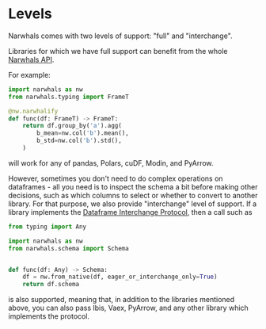 # Levels

Narwhals comes with two levels of support: "full" and "interchange".

Libraries for which we have full support can benefit from the whole
[Narwhals API](https://narwhals-dev.github.io/narwhals/api-reference/).

For example:

```python exec="1" source="above"
import narwhals as nw
from narwhals.typing import FrameT

@nw.narwhalify
def func(df: FrameT) -> FrameT:
    return df.group_by('a').agg(
        b_mean=nw.col('b').mean(),
        b_std=nw.col('b').std(),
    )
```
will work for any of pandas, Polars, cuDF, Modin, and PyArrow.

However, sometimes you don't need to do complex operations on dataframes - all you need
is to inspect the schema a bit before making other decisions, such as which columns to
select or whether to convert to another library. For that purpose, we also provide "interchange"
level of support. If a library implements the
[Dataframe Interchange Protocol](https://data-apis.org/dataframe-protocol/latest/), then
a call such as

```python exec="1" source="above"
from typing import Any

import narwhals as nw
from narwhals.schema import Schema


def func(df: Any) -> Schema:
    df = nw.from_native(df, eager_or_interchange_only=True)
    return df.schema
```
is also supported, meaning that, in addition to the libraries mentioned above, you can
also pass Ibis, Vaex, PyArrow, and any other library which implements the protocol.
